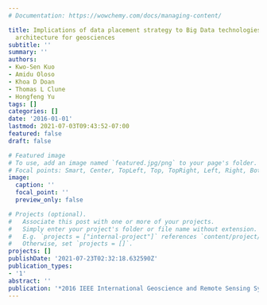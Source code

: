```yaml
---
# Documentation: https://wowchemy.com/docs/managing-content/

title: Implications of data placement strategy to Big Data technologies based on shared-nothing
  architecture for geosciences
subtitle: ''
summary: ''
authors:
- Kwo-Sen Kuo
- Amidu Oloso
- Khoa D Doan
- Thomas L Clune
- Hongfeng Yu
tags: []
categories: []
date: '2016-01-01'
lastmod: 2021-07-03T09:43:52-07:00
featured: false
draft: false

# Featured image
# To use, add an image named `featured.jpg/png` to your page's folder.
# Focal points: Smart, Center, TopLeft, Top, TopRight, Left, Right, BottomLeft, Bottom, BottomRight.
image:
  caption: ''
  focal_point: ''
  preview_only: false

# Projects (optional).
#   Associate this post with one or more of your projects.
#   Simply enter your project's folder or file name without extension.
#   E.g. `projects = ["internal-project"]` references `content/project/deep-learning/index.md`.
#   Otherwise, set `projects = []`.
projects: []
publishDate: '2021-07-23T02:32:18.632590Z'
publication_types:
- '1'
abstract: ''
publication: '*2016 IEEE International Geoscience and Remote Sensing Symposium (IGARSS)*'
---
```


